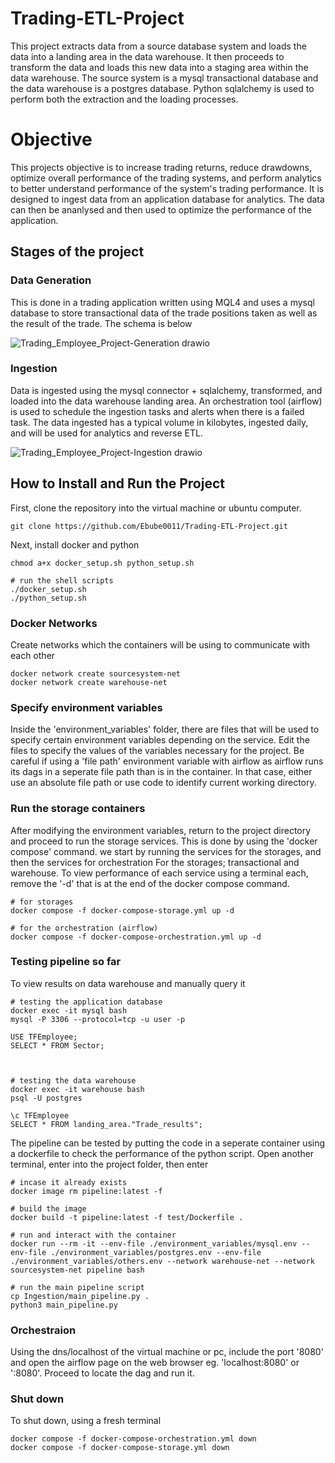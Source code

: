 # Trading-ETL-Project
This project extracts data from a source database system and loads the data into a landing area in the data warehouse. It then proceeds to transform the data and loads this new data into a staging area within the data warehouse. The source system is a mysql transactional database and the data warehouse is a postgres database. Python sqlalchemy is used to perform both the extraction and the loading processes.

# Objective
This projects objective is to increase trading returns, reduce drawdowns, optimize overall performance of the trading systems, and perform analytics to better understand performance of the system's trading performance. It is designed to ingest data from an application database for analytics. The data can then be ananlysed and then used to optimize the performance of the application. 

## Stages of the project
### Data Generation
This is done in a trading application written using MQL4 and uses a mysql database to store transactional data of the trade positions taken as well as the result of the trade. The schema is below

![Trading_Employee_Project-Generation drawio](https://github.com/Ebube0011/Trading-ETL-Project/assets/149321069/bb807d7e-4520-400d-9455-a2bc055dbf54)

### Ingestion
Data is ingested using the mysql connector + sqlalchemy, transformed, and loaded into the data warehouse landing area. An orchestration tool (airflow) is used to schedule the ingestion tasks and alerts when there is a failed task. The data ingested has a typical volume in kilobytes, ingested daily, and will be used for analytics and reverse ETL.

![Trading_Employee_Project-Ingestion drawio](https://github.com/Ebube0011/Trading-ETL-Project/assets/149321069/b793c7ef-65a6-4162-9573-e2a09ca8ee55)

## How to Install and Run the Project
First, clone the repository into the virtual machine or ubuntu computer. 
```
git clone https://github.com/Ebube0011/Trading-ETL-Project.git
```
Next, install docker and python
```
chmod a+x docker_setup.sh python_setup.sh

# run the shell scripts
./docker_setup.sh
./python_setup.sh
```

### Docker Networks
Create networks which the containers will be using to communicate with each other
```
docker network create sourcesystem-net
docker network create warehouse-net
```

### Specify environment variables
Inside the 'environment_variables' folder, there are files that will be used to specify certain environment variables depending on the service. Edit the files to specify the values of the variables necessary for the project.
Be careful if using a 'file path' environment variable with airflow as airflow runs its dags in a seperate file path than is in the container. In that case, either use an absolute file path or use code to identify current working directory.

### Run the storage containers
After modifying the environment variables, return to the project directory and proceed to run the storage services. 
This is done by using the 'docker compose' command. we start by running the services for the storages, and then the services for orchestration
For the storages; transactional and warehouse. To view performance of each service using a terminal each, remove the '-d' that is at the end of the docker compose command.
```
# for storages
docker compose -f docker-compose-storage.yml up -d

# for the orchestration (airflow)
docker compose -f docker-compose-orchestration.yml up -d
```

### Testing pipeline so far
To view results on data warehouse and manually query it
```
# testing the application database
docker exec -it mysql bash
mysql -P 3306 --protocol=tcp -u user -p

USE TFEmployee;
SELECT * FROM Sector;



# testing the data warehouse
docker exec -it warehouse bash
psql -U postgres

\c TFEmployee
SELECT * FROM landing_area."Trade_results";
```
The pipeline can be tested by putting the code in a seperate container using a dockerfile to check the performance of the python script. Open another terminal, enter into the project folder, then enter
```
# incase it already exists
docker image rm pipeline:latest -f

# build the image
docker build -t pipeline:latest -f test/Dockerfile .

# run and interact with the container
docker run --rm -it --env-file ./environment_variables/mysql.env --env-file ./environment_variables/postgres.env --env-file ./environment_variables/others.env --network warehouse-net --network sourcesystem-net pipeline bash

# run the main pipeline script
cp Ingestion/main_pipeline.py .
python3 main_pipeline.py
```

### Orchestraion
Using the dns/localhost of the virtual machine or pc, include the port '8080' and open the airflow page on the web browser
eg. 'localhost:8080' or '<aws ipv4 dns>:8080'.
Proceed to locate the dag and run it.


### Shut down
To shut down, using a fresh terminal
```
docker compose -f docker-compose-orchestration.yml down
docker compose -f docker-compose-storage.yml down
```

